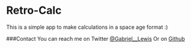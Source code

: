 # Retro-Calc
This is a simple app to make calculations in a space age format :)

###Contact 
You can reach me on Twitter [@Gabriel__Lewis](https://www.twitter.com/gabriel__lewis)
Or
on [Github](https://www.github.com/gabriel-lewis)

